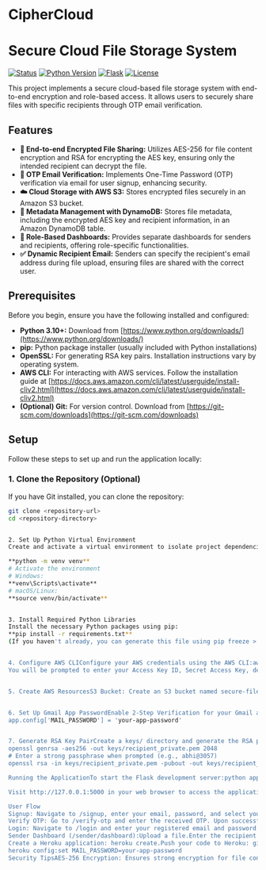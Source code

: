 # CipherCloud

# Secure Cloud File Storage System

[![Status](https://img.shields.io/badge/Status-Complete-brightgreen.svg)](https://github.com/your-username/your-repo-name)
[![Python Version](https://img.shields.io/badge/Python-3.10+-blue.svg)](https://www.python.org/downloads/)
[![Flask](https://img.shields.io/badge/Flask-%E2%98%91%EF%B8%8F0.12+-brightgreen.svg)](http://flask.pocoo.org/)
[![License](https://img.shields.io/badge/License-MIT-yellow.svg)](https://opensource.org/licenses/MIT)

This project implements a secure cloud-based file storage system with end-to-end encryption and role-based access. It allows users to securely share files with specific recipients through OTP email verification.

## Features

-   **🔐 End-to-end Encrypted File Sharing:** Utilizes AES-256 for file content encryption and RSA for encrypting the AES key, ensuring only the intended recipient can decrypt the file.
-   **📩 OTP Email Verification:** Implements One-Time Password (OTP) verification via email for user signup, enhancing security.
-   **☁️ Cloud Storage with AWS S3:** Stores encrypted files securely in an Amazon S3 bucket.
-   **🧾 Metadata Management with DynamoDB:** Stores file metadata, including the encrypted AES key and recipient information, in an Amazon DynamoDB table.
-   **👥 Role-Based Dashboards:** Provides separate dashboards for senders and recipients, offering role-specific functionalities.
-   **✅ Dynamic Recipient Email:** Senders can specify the recipient's email address during file upload, ensuring files are shared with the correct user.

## Prerequisites

Before you begin, ensure you have the following installed and configured:

-   **Python 3.10+:** Download from [https://www.python.org/downloads/](https://www.python.org/downloads/)
-   **pip:** Python package installer (usually included with Python installations)
-   **OpenSSL:** For generating RSA key pairs. Installation instructions vary by operating system.
-   **AWS CLI:** For interacting with AWS services. Follow the installation guide at [https://docs.aws.amazon.com/cli/latest/userguide/install-cliv2.html](https://docs.aws.amazon.com/cli/latest/userguide/install-cliv2.html)
-   **(Optional) Git:** For version control. Download from [https://git-scm.com/downloads](https://git-scm.com/downloads)

## Setup

Follow these steps to set up and run the application locally:

### 1. Clone the Repository (Optional)

If you have Git installed, you can clone the repository:

```bash
git clone <repository-url>
cd <repository-directory>


2. Set Up Python Virtual Environment
Create and activate a virtual environment to isolate project dependencies:

**python -m venv venv**
# Activate the environment
# Windows:
**venv\Scripts\activate**
# macOS/Linux:
**source venv/bin/activate**


3. Install Required Python Libraries
Install the necessary Python packages using pip:
**pip install -r requirements.txt**
(If you haven't already, you can generate this file using pip freeze > requirements.txt)


4. Configure AWS CLIConfigure your AWS credentials using the AWS CLI:aws configure
You will be prompted to enter your Access Key ID, Secret Access Key, default region (ap-south-1), and output format (you can leave the output format blank).


5. Create AWS ResourcesS3 Bucket: Create an S3 bucket named secure-file-storage-bucket in the ap-south-1 region. Enable AES256 encryption for the bucket.DynamoDB Table: Create a DynamoDB table named FileMetadata with file_id (String) as the primary key.


6. Set Up Gmail App PasswordEnable 2-Step Verification for your Gmail account.Go to https://myaccount.google.com/apppasswords and generate an app password for "Mail".Update the following lines in app.py with your Gmail address and the generated app password:app.config['MAIL_USERNAME'] = 'your-email@gmail.com'
app.config['MAIL_PASSWORD'] = 'your-app-password'


7. Generate RSA Key PairCreate a keys/ directory and generate the RSA private and public keys:mkdir keys
openssl genrsa -aes256 -out keys/recipient_private.pem 2048
# Enter a strong passphrase when prompted (e.g., abhi@3057)
openssl rsa -in keys/recipient_private.pem -pubout -out keys/recipient_public.pem

Running the ApplicationTo start the Flask development server:python app.py

Visit http://127.0.0.1:5000 in your web browser to access the application.

User Flow
Signup: Navigate to /signup, enter your email, password, and select your role (Sender or Recipient). You will receive an OTP via email to verify your account.
Verify OTP: Go to /verify-otp and enter the received OTP. Upon successful verification, your user account with the selected role is created.
Login: Navigate to /login and enter your registered email and password. You will be redirected to the appropriate dashboard based on your role.
Sender Dashboard (/sender/dashboard):Upload a file.Enter the recipient's registered email address.Upon submission, the file is AES-encrypted, the AES key is RSA-encrypted using the recipient's public key, the encrypted file is uploaded to S3, and metadata (including the encrypted AES key and recipient email) is stored in DynamoDB.Recipient Dashboard (/recipient/dashboard):View a list of files shared specifically with your email address.Click "Download" to retrieve a file.The system retrieves the encrypted file and AES key from S3 and DynamoDB, decrypts the AES key using your private key (using the passphrase you set during key generation), decrypts the file, and initiates a download.Deployment (Optional)Option A: AWS EC2Launch an EC2 instance.Configure the security group to allow inbound traffic on port 5000.SSH into the instance.Install Python and other dependencies.Transfer your project files to the instance.Run the Flask application: python3 app.py. You might want to use a process manager like screen or tmux to keep the application running in the background.Option B: HerokuCreate a Procfile in your project root with the following content:web: python app.py
Create a Heroku application: heroku create.Push your code to Heroku: git push heroku main.Set the necessary configuration variables for your email credentials:heroku config:set MAIL_USERNAME=your-email@gmail.com
heroku config:set MAIL_PASSWORD=your-app-password
Security TipsAES-256 Encryption: Ensures strong encryption for file content.RSA Key Wrapping: Protects the AES encryption key during storage and transmission.OTP via Email: Adds an extra layer of security during user registration.Recipient-Specific File Sharing: Limits file access to intended users.Strong Passphrase for Private Key: Protects the recipient's private RSA key. Remember the passphrase you used during private key generation (e.g., abhi@3057), as it will be required for decryption.Further Enhancements🐳 Docker Support: Containerize the application for easier deployment and management.🧾 GitHub README: (You're looking at it!)🧪 File Validation or Expiration: Implement checks for file types and sizes, or set expiration dates for shared files.🔐 Secure Keys using AWS Secrets Manager: Store and manage the RSA private key securely using AWS Secrets Manager instead of local files.ContributingFeel free to contribute to this project by submitting issues or pull requests.LicenseThis project is licensed under

